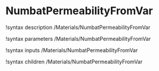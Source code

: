 # NumbatPermeabilityFromVar

!syntax description /Materials/NumbatPermeabilityFromVar

!syntax parameters /Materials/NumbatPermeabilityFromVar

!syntax inputs /Materials/NumbatPermeabilityFromVar

!syntax children /Materials/NumbatPermeabilityFromVar
